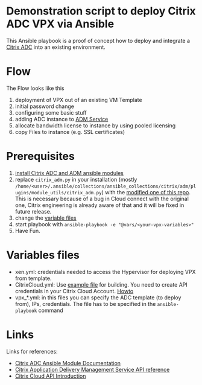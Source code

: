 # Demonstration script to deploy Citrix ADC VPX via Ansible
This Ansible playbook is a proof of concept how to deploy and integrate a [Citrix ADC](https://www.citrix.com/products/citrix-adc/) into an existing environment.

# Flow
The Flow looks like this
1. deployment of VPX out of an existing VM Template
2. initial password change
3. configuring some basic stuff
4. adding ADC instance to [ADM Service](adm.cloud.com)
5. allocate bandwidth license to instance by using pooled licensing
6. copy Files to instance (e.g. SSL certificates) 

# Prerequisites
1. [install Citrix ADC and ADM ansible modules](https://netscaler-ansible.readthedocs.io/en/latest/usage/getting_started.html)
2. replace `citrix_adm.py` in your installation (mostly `/home/<user>/.ansible/collections/ansible_collections/citrix/adm/plugins/module_utils/citrix_adm.py`) with the [modified one of this repo](deps/citrix_adm.py). This is necessary because of a bug in Cloud connect with the original one, Citrix engineering is already aware of that and it will be fixed in future release.
3. change the [variable files](vars)
4. start playbook with `ansible-playbook -e "@vars/<your-vpx-variables>"`
5. Have Fun.

# Variables files
- xen.yml: credentials needed to access the Hypervisor for deploying VPX from template. 
- CitrixCloud.yml: Use [example file](vars/CitrixCloudExample.yml) for building. You need to create API credentials in your Citrix Cloud Account. [Howto](https://developer.cloud.com/app-delivery-and-security/citrix-application-delivery-management-service/login/docs/getting-started)
- vpx_*.yml: in this files you can specify the ADC template (to deploy from), IPs, credentials. The file has to be specified in the `ansible-playbook` command

# Links
Links for references:
- [Citrix ADC Ansible Module Documentation](https://developer-docs.citrix.com/projects/netscaler-ansible-modules/en/latest/)
- [Citrix Application Delivery Management Service API reference](https://developer.cloud.com/app-delivery-and-security/citrix-application-delivery-management-service)
- [Citrix Cloud API Introduction](https://developer.cloud.com/citrix-cloud/citrix-cloud-api-overview/docs/get-started-with-citrix-cloud-apis)
